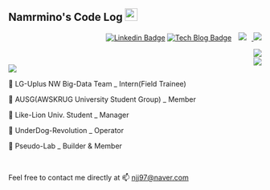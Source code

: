 ## Namrmino's Code Log <img src="https://media.giphy.com/media/hvRJCLFzcasrR4ia7z/giphy.gif" width="25px">

<div align=right>
    
[![Linkedin Badge](https://img.shields.io/badge/-LinkedIn-blue?style=flat-square&logo=Linkedin&logoColor=white&link=https://www.linkedin.com/in/jeongjaenam/)](https://www.linkedin.com/in/jeongjaenam/)
[![Tech Blog Badge](http://img.shields.io/badge/-Tech%20blog-black?style=flat-square&logo=github&link=https://namrmino.tistory.com/)](https://namrmino.tistory.com/)
<a href="https://www.instagram.com/namrmino/">
    <img 
        src="http://img.shields.io/badge/-Instagram-black?style=flat&logo=Instagram&link=https://www.instagram.com/namrmino/"
        style="height : auto; margin-left : 10px; margin-right : 10px;"/>
</a>
<a href="https://hits.seeyoufarm.com"/>
  <img src="https://hits.seeyoufarm.com/api/count/incr/badge.svg?url=https://github.com/namrmino"/>
</a>

</div>

<img align='right' src="https://github-readme-stats.vercel.app/api/top-langs/?username=namrmino&layout=compact&hide=Jupyter%20notebook">
<br>
<img align='right' src="https://github-readme-stats.vercel.app/api?username=namrmino&count_private=true&show_icons=true">

<img src="https://img.shields.io/badge/Python-4D9168?style=flat-square&logo=GitHub&logoColor=white"/></a>

🔗 LG-Uplus NW Big-Data Team _ Intern(Field Trainee)

🔗 AUSG(AWSKRUG University Student Group) _ Member

🔗 Like-Lion Univ. Student _ Manager

🔗 UnderDog-Revolution _ Operator

🔗 Pseudo-Lab _ Builder & Member

<br>

Feel free to contact me directly at 📫 njj97@naver.com
